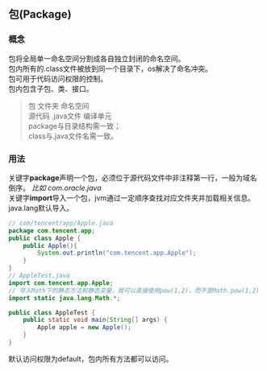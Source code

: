 ## 包(Package)
### 概念
包将全局单一命名空间分割成各自独立封闭的命名空间。   
包内所有的.class文件被放到同一个目录下，os解决了命名冲突。   
包可用于代码访问权限的控制。   
包内包含子包、类、接口。
> 包 文件夹 命名空间   
源代码 .java文件 编译单元   
package与目录结构需一致；   
class与.java文件名需一致。

### 用法
关键字**package**声明一个包，必须位于源代码文件中非注释第一行，一般为域名倒序。 *比如 com.oracle.java*  
关键字**import**导入一个包，jvm通过一定顺序查找对应文件夹并加载相关信息。java.lang默认导入。

```java
// com/tencent/app/Apple.java
package com.tencent.app;
public class Apple {
    public Apple(){
        System.out.println("com.tencent.app.Apple");
    }
}
// AppleTest.java
import com.tencent.app.Apple;
// 导入Math下的静态方法和静态变量，就可以直接使用pow(1,2)，而不是Math.pow(1,2)
import static java.lang.Math.*;

public class AppleTest {
    public static void main(String[] args) {
        Apple apple = new Apple();
    }
}
```

默认访问权限为default，包内所有方法都可以访问。